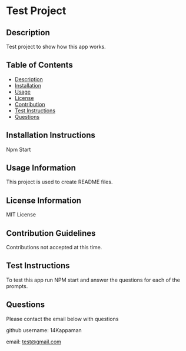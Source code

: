 # Test Project 

## Description

Test project to show how this app works. 

## Table of Contents

- [Description](#description)
- [Installation](#installation-instructions)
- [Usage](#usage-information)
- [License](#license-information)
- [Contribution](#contribution-guidelines)
- [Test Instructions](#test-instructions)
- [Questions](#questions)


## Installation Instructions

Npm Start

## Usage Information

This project is used to create README files. 

## License Information

MIT License

## Contribution Guidelines

Contributions not accepted at this time.

## Test Instructions

To test this app run NPM start and answer the questions for each of the prompts.

## Questions 

Please contact the email below with questions

github username: 14Kappaman

email: test@gmail.com